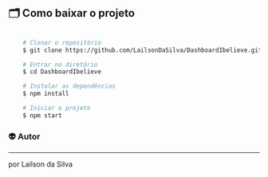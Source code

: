 
## 🗂 Como baixar o projeto

```bash

    # Clonar o repositório
    $ git clone https://github.com/LailsonDaSilva/DashboardIbelieve.git

    # Entrar no diretório
    $ cd DashboardIbelieve

    # Instalar as dependências
    $ npm install

    # Iniciar o projeto
    $ npm start

```

### :alien: Autor
---
 por Lailson da Silva
